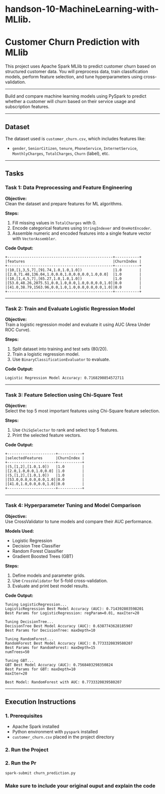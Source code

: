 # handson-10-MachineLearning-with-MLlib.

#  Customer Churn Prediction with MLlib

This project uses Apache Spark MLlib to predict customer churn based on structured customer data. You will preprocess data, train classification models, perform feature selection, and tune hyperparameters using cross-validation.

---



Build and compare machine learning models using PySpark to predict whether a customer will churn based on their service usage and subscription features.

---

##  Dataset

The dataset used is `customer_churn.csv`, which includes features like:

- `gender`, `SeniorCitizen`, `tenure`, `PhoneService`, `InternetService`, `MonthlyCharges`, `TotalCharges`, `Churn` (label), etc.

---

##  Tasks

### Task 1: Data Preprocessing and Feature Engineering

**Objective:**  
Clean the dataset and prepare features for ML algorithms.

**Steps:**
1. Fill missing values in `TotalCharges` with 0.
2. Encode categorical features using `StringIndexer` and `OneHotEncoder`.
3. Assemble numeric and encoded features into a single feature vector with `VectorAssembler`.

**Code Output:**

```
+------------------------------------------------+-----------+
|features                                        |ChurnIndex |
+------------------------------------------------+-----------+
|(10,[1,3,5,7],[91.74,1.0,1.0,1.0])              |1.0        |
|[2.0,71.48,136.04,1.0,0.0,1.0,0.0,0.0,1.0,0.0]  |1.0        |
|(10,[1,4,5,7],[65.27,1.0,1.0,1.0])              |1.0        |
|[53.0,48.26,2075.51,0.0,1.0,0.0,1.0,0.0,0.0,1.0]|0.0        |
|[41.0,38.79,1563.96,0.0,1.0,1.0,0.0,0.0,0.0,1.0]|0.0        |
+------------------------------------------------+-----------+
```
---

### Task 2: Train and Evaluate Logistic Regression Model

**Objective:**  
Train a logistic regression model and evaluate it using AUC (Area Under ROC Curve).

**Steps:**
1. Split dataset into training and test sets (80/20).
2. Train a logistic regression model.
3. Use `BinaryClassificationEvaluator` to evaluate.

**Code Output:**
```
Logistic Regression Model Accuracy: 0.7168290854572711
```

---

###  Task 3: Feature Selection using Chi-Square Test

**Objective:**  
Select the top 5 most important features using Chi-Square feature selection.

**Steps:**
1. Use `ChiSqSelector` to rank and select top 5 features.
2. Print the selected feature vectors.

**Code Output:**
```
+----------------------+-----------+
|selectedFeatures      |ChurnIndex |
+----------------------+-----------+
|(5,[1,2],[1.0,1.0])   |1.0        |
|[2.0,1.0,0.0,1.0,0.0] |1.0        |
|(5,[1,2],[1.0,1.0])   |1.0        |
|[53.0,0.0,0.0,0.0,1.0]|0.0        |
|[41.0,1.0,0.0,0.0,1.0]|0.0        |
+----------------------+-----------+

```

---

### Task 4: Hyperparameter Tuning and Model Comparison

**Objective:**  
Use CrossValidator to tune models and compare their AUC performance.

**Models Used:**
- Logistic Regression
- Decision Tree Classifier
- Random Forest Classifier
- Gradient Boosted Trees (GBT)

**Steps:**
1. Define models and parameter grids.
2. Use `CrossValidator` for 5-fold cross-validation.
3. Evaluate and print best model results.

**Code Output:**
```
Tuning LogisticRegression...
LogisticRegression Best Model Accuracy (AUC): 0.714392803598201
Best Params for LogisticRegression: regParam=0.01, maxIter=20

Tuning DecisionTree...
DecisionTree Best Model Accuracy (AUC): 0.6387743628185907
Best Params for DecisionTree: maxDepth=10

Tuning RandomForest...
RandomForest Best Model Accuracy (AUC): 0.7733320839580207
Best Params for RandomForest: maxDepth=15
numTrees=50

Tuning GBT...
GBT Best Model Accuracy (AUC): 0.7568403298350824
Best Params for GBT: maxDepth=10
maxIter=20

Best Model: RandomForest with AUC: 0.7733320839580207

```
---

##  Execution Instructions

### 1. Prerequisites

- Apache Spark installed
- Python environment with `pyspark` installed
- `customer_churn.csv` placed in the project directory

### 2. Run the Project

### 2. Run the Pr

```bash
spark-submit churn_prediction.py
```
### Make sure to include your original ouput and explain the code
